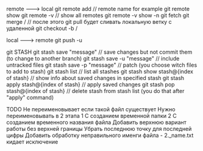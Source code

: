 remote ---> local 
git remote add <remote name> <URL> // remote name for example 
git remote show  <remote name>
git remote -v // show all remotes
git remote -v show -n <remote name>
git fetch <remote name> <branch name>
git merge <remote name>/<branch name> // после этого git pull будет сливать локальную ветку с удаленной 
git checkout -b <branch name> <remote name>/<branch name>

local ---> remote
git push -u <remote name> <branch name>

git STASH
git stash save "message" // save changes but not commit them (to change to another branch)
git stash save -u "message" // include untracked files
git stash save -p "message" // patch (you choose witch files to add to stash)
git stash list // list all stashes
git stash show stash@{index of stash} // show info about saved changes in specified stash
git stash apply stash@{index of stash} // apply saved changes
git stash pop stash@{index of stash} // delete stash from stash list (you do that after "apply" command)

TODO
Не переименовывает если такой файл существует
    Нужно переименовывать в 2 этапа 
    1 С созданием временной папки
    2 С созданием временного названия файла
Добавить верхнюю вариант работы без верхней границы
Убрать последнюю точку для последней цифры
Добавить обработку неправильного именги файла - 2._name.txt кидает исключение

